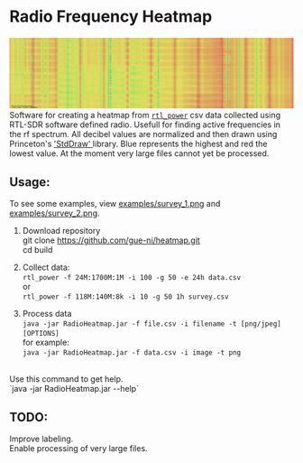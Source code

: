# Radio Frequency Heatmap

![Example Waterfall](examples/survey_1.png)
Software for creating a heatmap from [`rtl_power`](https://github.com/keenerd/rtl-sdr) csv data collected using RTL-SDR software defined radio. Usefull for finding active frequencies in the rf spectrum. All decibel values are normalized and then drawn using Princeton's [ 'StdDraw' ](https://introcs.cs.princeton.edu/java/stdlib/javadoc/StdDraw.html) library. Blue represents the highest and red the lowest value. At the moment very large files cannot yet be processed. 


## Usage:
To see some examples, view [examples/survey_1.png](examples/survey_1.png) and [examples/survey_2.png](examples/survey_2.png). <br>

1. Download repository<br>
git clone https://github.com/gue-ni/heatmap.git <br>
cd build <br>

2. Collect data: <br>
  `rtl_power -f 24M:1700M:1M -i 100 -g 50 -e 24h data.csv` <br>
  or <br>
  `rtl_power -f 118M:140M:8k -i 10 -g 50 1h survey.csv` <br>
  
3. Process data<br>
  `java -jar RadioHeatmap.jar -f file.csv -i filename -t [png/jpeg] [OPTIONS]` <br> 
  for example: <br>
  `java -jar RadioHeatmap.jar -f data.csv -i image -t png` <br>
  <br>
  Use this command to get help. <br>
  `java -jar RadioHeatmap.jar --help` <br>
  
 
  
## TODO:
Improve labeling. <br>
Enable processing of very large files. <br>



